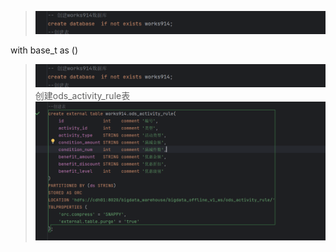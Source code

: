 [//]: # (用于在Git版本控制系统中指定哪些文件或目录应该被忽略，不被提交到版本库中)
>![img.png](img/img.png)

[//]: # (with base_t as 是一个公共表 简称CTE,CTE是一种临时的结果集，可以用于简化复杂的查询，使得查询更加清晰和易于维护)
with base_t as ()

[//]: # (创建works914数据库)
>![img.png](img/img.png)
创建ods_activity_rule表
> ![img_1.png](img/img_1.png)

